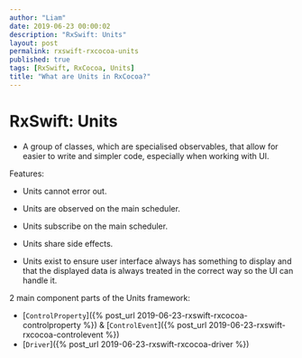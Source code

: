 ```yaml
---
author: "Liam"
date: 2019-06-23 00:00:02
description: "RxSwift: Units"
layout: post
permalink: rxswift-rxcocoa-units
published: true
tags: [RxSwift, RxCocoa, Units]
title: "What are Units in RxCocoa?"
---
```


# RxSwift: Units

- A group of classes, which are specialised observables, that allow for easier to write and simpler code, especially when working with UI.

Features:
- Units cannot error out.
- Units are observed on the main scheduler.
- Units subscribe on the main scheduler.
- Units share side effects.

- Units exist to ensure user interface always has something to display and that the displayed data is always treated in the correct way so the UI can handle it.


2 main component parts of the Units framework:
- [`ControlProperty`]({% post_url 2019-06-23-rxswift-rxcocoa-controlproperty %}) & [`ControlEvent`]({% post_url 2019-06-23-rxswift-rxcocoa-controlevent %})
- [`Driver`]({% post_url 2019-06-23-rxswift-rxcocoa-driver %})
